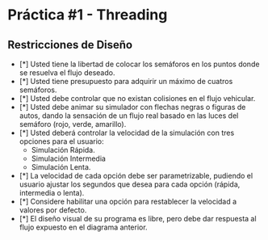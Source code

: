 # Práctica #1 - Threading

## Restricciones de Diseño

- [*] Usted tiene la libertad de colocar los semáforos en los puntos donde se resuelva el flujo deseado.
- [*] Usted tiene presupuesto para adquirir un máximo de cuatros semáforos.
- [*] Usted debe controlar que no existan colisiones en el flujo vehicular.
- [*] Usted debe animar su simulador con flechas negras o figuras de autos, dando la sensación de un flujo real basado en las luces del semáforo (rojo, verde, amarillo).
- [*] Usted deberá controlar la velocidad de la simulación con tres opciones para el usuario:
    - Simulación Rápida.
    - Simulación Intermedia
    - Simulación Lenta.
- [*] La velocidad de cada opción debe ser parametrizable, pudiendo el usuario ajustar los segundos que desea para cada opción (rápida, intermedia o lenta).
- [*] Considere habilitar una opción para restablecer la velocidad a valores por defecto.
- [*] El diseño visual de su programa es libre, pero debe dar respuesta al flujo expuesto en el diagrama anterior.

